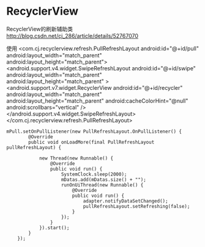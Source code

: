 # RecyclerView
RecyclerView的刷新辅助类 http://blog.csdn.net/cj_286/article/details/52767070

使用
<com.cj.recyclerview.refresh.PullRefreshLayout
        android:id="@+id/pull"
        android:layout_width="match_parent"
        android:layout_height="match_parent">
        <android.support.v4.widget.SwipeRefreshLayout
            android:id="@+id/swipe"
            android:layout_width="match_parent"
            android:layout_height="match_parent" >
            <android.support.v7.widget.RecyclerView
                android:id="@+id/recycler"
                android:layout_width="match_parent"
                android:layout_height="match_parent"
                android:cacheColorHint="@null"
                android:scrollbars="vertical" />
        </android.support.v4.widget.SwipeRefreshLayout>
    </com.cj.recyclerview.refresh.PullRefreshLayout>
    
    
    
    mPull.setOnPullListener(new PullRefreshLayout.OnPullListener() {
            @Override
            public void onLoadMore(final PullRefreshLayout pullRefreshLayout) {

                new Thread(new Runnable() {
                    @Override
                    public void run() {
                        SystemClock.sleep(2000);
                        mDatas.add(mDatas.size() + "");
                        runOnUiThread(new Runnable() {
                            @Override
                            public void run() {
                                adapter.notifyDataSetChanged();
                                pullRefreshLayout.setRefreshing(false);
                            }
                        });
                    }
                }).start();
            }
        });
